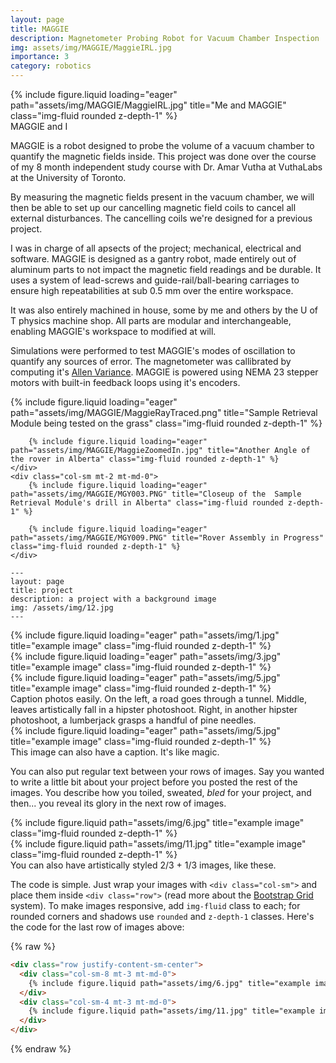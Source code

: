 ```yaml
---
layout: page
title: MAGGIE
description: Magnetometer Probing Robot for Vacuum Chamber Inspection
img: assets/img/MAGGIE/MaggieIRL.jpg
importance: 3
category: robotics
---
```


<div class="row">
    <div class="col-sm mt-3 mt-md-0">
        {% include figure.liquid loading="eager" path="assets/img/MAGGIE/MaggieIRL.jpg" title="Me and MAGGIE" class="img-fluid rounded z-depth-1" %}
    </div>
</div>
<div class="caption">
    MAGGIE and I
</div>

MAGGIE is a robot designed to probe the volume of a vacuum chamber to quantify the magnetic fields inside. This project was done over the course of my 8 month independent study course with Dr. Amar Vutha at VuthaLabs at the University of Toronto. 

By measuring the magnetic fields present in the vacuum chamber, we will then be able to set up our cancelling magnetic field coils to cancel all external disturbances. The cancelling coils we're designed for a previous project. 



I was in charge of all apsects of the project; mechanical, electrical and software. MAGGIE is designed as a gantry robot, made entirely out of aluminum parts to not impact the magnetic field readings and be durable. It uses a system of lead-screws and guide-rail/ball-bearing carriages to ensure high repeatabilities at sub 0.5 mm over the entire workspace.

It was also entirely machined in house, some by me and others by the U of T physics machine shop. All parts are modular and interchangeable, enabling MAGGIE's workspace to modified at will. 

Simulations were performed to test MAGGIE's modes of oscillation to quantify any sources of error. The magnetometer was callibrated by computing it's [Allen Variance](https://en.wikipedia.org/wiki/Allan_variance). MAGGIE is powered using NEMA 23 stepper motors with built-in feedback loops using it's encoders.


<div class="row">
    <div class="col-sm mt-2 mt-md-0">
        {% include figure.liquid loading="eager" path="assets/img/MAGGIE/MaggieRayTraced.png" title="Sample Retrieval Module being tested on the grass" class="img-fluid rounded z-depth-1" %}
        
        {% include figure.liquid loading="eager" path="assets/img/MAGGIE/MaggieZoomedIn.jpg" title="Another Angle of the rover in Alberta" class="img-fluid rounded z-depth-1" %}
    </div>
    <div class="col-sm mt-2 mt-md-0">
        {% include figure.liquid loading="eager" path="assets/img/MAGGIE/MGY003.PNG" title="Closeup of the  Sample Retrieval Module's drill in Alberta" class="img-fluid rounded z-depth-1" %}
   
        {% include figure.liquid loading="eager" path="assets/img/MAGGIE/MGY009.PNG" title="Rover Assembly in Progress" class="img-fluid rounded z-depth-1" %}
    </div>
   
</div>


    ---
    layout: page
    title: project
    description: a project with a background image
    img: /assets/img/12.jpg
    ---

<div class="row">
    <div class="col-sm mt-3 mt-md-0">
        {% include figure.liquid loading="eager" path="assets/img/1.jpg" title="example image" class="img-fluid rounded z-depth-1" %}
    </div>
    <div class="col-sm mt-3 mt-md-0">
        {% include figure.liquid loading="eager" path="assets/img/3.jpg" title="example image" class="img-fluid rounded z-depth-1" %}
    </div>
    <div class="col-sm mt-3 mt-md-0">
        {% include figure.liquid loading="eager" path="assets/img/5.jpg" title="example image" class="img-fluid rounded z-depth-1" %}
    </div>
</div>
<div class="caption">
    Caption photos easily. On the left, a road goes through a tunnel. Middle, leaves artistically fall in a hipster photoshoot. Right, in another hipster photoshoot, a lumberjack grasps a handful of pine needles.
</div>
<div class="row">
    <div class="col-sm mt-3 mt-md-0">
        {% include figure.liquid loading="eager" path="assets/img/5.jpg" title="example image" class="img-fluid rounded z-depth-1" %}
    </div>
</div>
<div class="caption">
    This image can also have a caption. It's like magic.
</div>

You can also put regular text between your rows of images.
Say you wanted to write a little bit about your project before you posted the rest of the images.
You describe how you toiled, sweated, _bled_ for your project, and then... you reveal its glory in the next row of images.

<div class="row justify-content-sm-center">
    <div class="col-sm-8 mt-3 mt-md-0">
        {% include figure.liquid path="assets/img/6.jpg" title="example image" class="img-fluid rounded z-depth-1" %}
    </div>
    <div class="col-sm-4 mt-3 mt-md-0">
        {% include figure.liquid path="assets/img/11.jpg" title="example image" class="img-fluid rounded z-depth-1" %}
    </div>
</div>
<div class="caption">
    You can also have artistically styled 2/3 + 1/3 images, like these.
</div>

The code is simple.
Just wrap your images with `<div class="col-sm">` and place them inside `<div class="row">` (read more about the <a href="https://getbootstrap.com/docs/4.4/layout/grid/">Bootstrap Grid</a> system).
To make images responsive, add `img-fluid` class to each; for rounded corners and shadows use `rounded` and `z-depth-1` classes.
Here's the code for the last row of images above:

{% raw %}

```html
<div class="row justify-content-sm-center">
  <div class="col-sm-8 mt-3 mt-md-0">
    {% include figure.liquid path="assets/img/6.jpg" title="example image" class="img-fluid rounded z-depth-1" %}
  </div>
  <div class="col-sm-4 mt-3 mt-md-0">
    {% include figure.liquid path="assets/img/11.jpg" title="example image" class="img-fluid rounded z-depth-1" %}
  </div>
</div>
```

{% endraw %}
